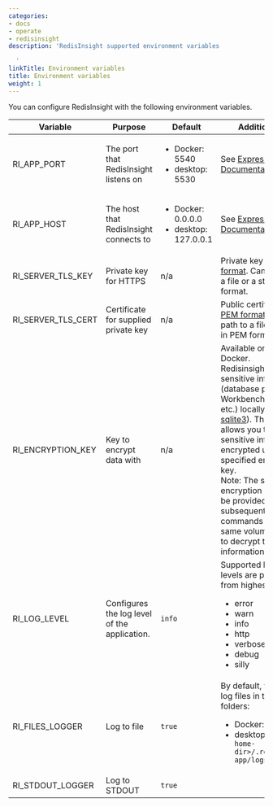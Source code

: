 ```yaml
---
categories:
- docs
- operate
- redisinsight
description: 'RedisInsight supported environment variables

  '
linkTitle: Environment variables
title: Environment variables
weight: 1
---
```

You can configure RedisInsight with the following environment variables.

| Variable | Purpose | Default | Additional info |
| --- | --- | --- | --- |
| RI_APP_PORT | The port that RedisInsight listens on | <ul><li> Docker: 5540 <li> desktop: 5530 </ul> | See [Express Documentation](https://expressjs.com/en/api.html#app.listen)|
| RI_APP_HOST | The host that RedisInsight connects to | <ul><li> Docker: 0.0.0.0 <li> desktop: 127.0.0.1 </ul> | See [Express Documentation](https://expressjs.com/en/api.html#app.listen)|
| RI_SERVER_TLS_KEY | Private key for HTTPS | n/a | Private key in [PEM format](https://www.ssl.com/guide/pem-der-crt-and-cer-x-509-encodings-and-conversions/#ftoc-heading-3). Can be a path to a file or a string in PEM format.|
| RI_SERVER_TLS_CERT | Certificate for supplied private key | n/a | Public certificate in [PEM format](https://www.ssl.com/guide/pem-der-crt-and-cer-x-509-encodings-and-conversions/#ftoc-heading-3). Can be a path to a file or a string in PEM format.|
| RI_ENCRYPTION_KEY | Key to encrypt data with | n/a | Available only for Docker. <br> Redisinsight stores sensitive information (database passwords, Workbench history, etc.) locally (using [sqlite3](https://github.com/TryGhost/node-sqlite3)). This variable allows you to store sensitive information encrypted using the specified encryption key. <br />Note: The same encryption key should be provided for subsequent `docker run` commands with the same volume attached to decrypt the information. |
| RI_LOG_LEVEL | Configures the log level of the application. | `info` | Supported logging levels are prioritized from highest to lowest: <ul> <li>error<li> warn<li>info<li> http<li> verbose<li> debug<li> silly</ul> |
| RI_FILES_LOGGER | Log to file | `true` | By default, you can find log files in the following folders: <ul> <li> Docker: `/data/logs` <li> desktop: `<user-home-dir>/.refisinsight-app/logs` </ul>|
| RI_STDOUT_LOGGER | Log to STDOUT | `true` | |
